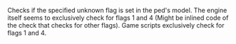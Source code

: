 Checks if the specified unknown flag is set in the ped's model.
The engine itself seems to exclusively check for flags 1 and 4 (Might be inlined code of the check that checks for other flags).
Game scripts exclusively check for flags 1 and 4.
